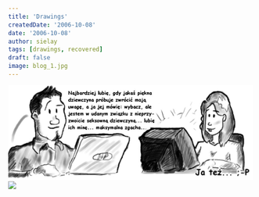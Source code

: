 ```yaml
---
title: 'Drawings'
createdDate: '2006-10-08'
date: '2006-10-08'
author: sielay
tags: [drawings, recovered]
draft: false
image: blog_1.jpg
---
```


![](blog_1.jpg)
![](blog_2.jpg)

